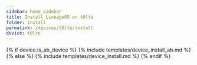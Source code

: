 ```yaml
---
sidebar: home_sidebar
title: Install LineageOS on t0lte
folder: install
permalink: /devices/t0lte/install
device: t0lte
---
```

{% if device.is_ab_device %}
{% include templates/device_install_ab.md %}
{% else %}
{% include templates/device_install.md %}
{% endif %}
